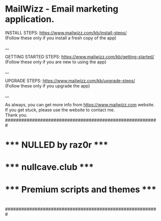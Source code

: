 MailWizz - Email marketing application.  
========
    
INSTALL STEPS: https://www.mailwizz.com/kb/install-steps/  
(Follow these only if you install a fresh copy of the app)  

__  

GETTING STARTED STEPS: https://www.mailwizz.com/kb/getting-started/    
(Follow these only if you are new to using the app)  
  
__  
      
UPGRADE STEPS: https://www.mailwizz.com/kb/upgrade-steps/  
(Follow these only if you upgrade the app)  

__  

As always, you can get more info from https://www.mailwizz.com website.  
If you get stuck, please use the website to contact me.  
Thank you.  
#########################################################
#                                                       #
#         *** NULLED by raz0r ***                       #
#         *** nullcave.club ***                         #
#         *** Premium scripts and themes ***            #
#                                                       #
#########################################################